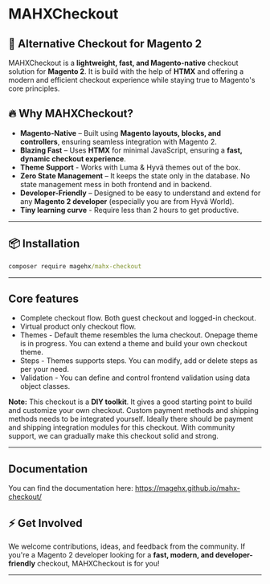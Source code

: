# MAHXCheckout

## 🚀 Alternative Checkout for Magento 2

MAHXCheckout is a **lightweight, fast, and Magento-native** checkout solution for **Magento 2**. 
It is build with the help of **HTMX** and offering a modern and efficient checkout experience while staying true to 
Magento's core principles.

## 🔥 Why MAHXCheckout?

- **Magento-Native** – Built using **Magento layouts, blocks, and controllers**, ensuring seamless integration with Magento 2.
- **Blazing Fast** – Uses **HTMX** for minimal JavaScript, ensuring a **fast, dynamic checkout experience**.
- **Theme Support** - Works with Luma & Hyvä themes out of the box.
- **Zero State Management** – It keeps the state only in the database. No state management mess in both frontend and in backend.
- **Developer-Friendly** – Designed to be easy to understand and extend for any **Magento 2 developer** (especially you are from Hyvä World).
- **Tiny learning curve** - Require less than 2 hours to get productive.

---

## 📦 Installation

```cmd
composer require magehx/mahx-checkout
```

---

## Core features

- Complete checkout flow. Both guest checkout and logged-in checkout.
- Virtual product only checkout flow.
- Themes - Default theme resembles the luma checkout. Onepage theme is in progress. You can extend a theme and build your own checkout theme.
- Steps - Themes supports steps. You can modify, add or delete steps as per your need.
- Validation - You can define and control frontend validation using data object classes.

**Note:** This checkout is a **DIY toolkit**. It gives a good starting point to build and customize your own checkout.
Custom payment methods and shipping methods needs to be integrated yourself. Ideally there should be payment and shipping
integration modules for this checkout. With community support, we can gradually make this checkout solid and strong.

---

## Documentation

You can find the documentation here: https://magehx.github.io/mahx-checkout/

## ⚡ Get Involved

We welcome contributions, ideas, and feedback from the community. If you're a Magento 2 developer looking for a **fast, modern, and developer-friendly** checkout, MAHXCheckout is for you!

---







